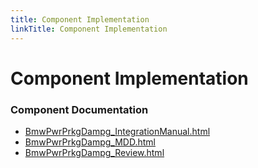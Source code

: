 ```yaml
---
title: Component Implementation
linkTitle: Component Implementation
---
```


# Component Implementation
### Component Documentation

- [BmwPwrPrkgDampg_IntegrationManual.html](doc/BmwPwrPrkgDampg_IntegrationManual.html)
- [BmwPwrPrkgDampg_MDD.html](doc/BmwPwrPrkgDampg_MDD.html)
- [BmwPwrPrkgDampg_Review.html](doc/BmwPwrPrkgDampg_Review.html)

